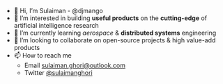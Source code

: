 - 👋 Hi, I’m Sulaiman - @djmango
- 👀 I’m interested in building **useful products** on the **cutting-edge** of artificial intelligence research
- 🌱 I’m currently learning *aerospace* & **distributed systems** engineering
- 💞️ I’m looking to collaborate on open-source projects & high value-add products
- 📫 How to reach me
  - Email [sulaiman.ghori@outlook.com](mailto:sulaiman.ghori@outlook.com?subject=[GitHub])
  - Twitter [@sulaimanghori](https://twitter.com/sulaimanghori)

<!-- ![djmango's GitHub stats](https://github-readme-stats.vercel.app/api?username=djmango&show_icons=true&count_private=true&theme=transparent) -->

<!---
djmango/djmango is a ✨ special ✨ repository because its `README.md` (this file) appears on your GitHub profile.
You can click the Preview link to take a look at your changes.
--->
